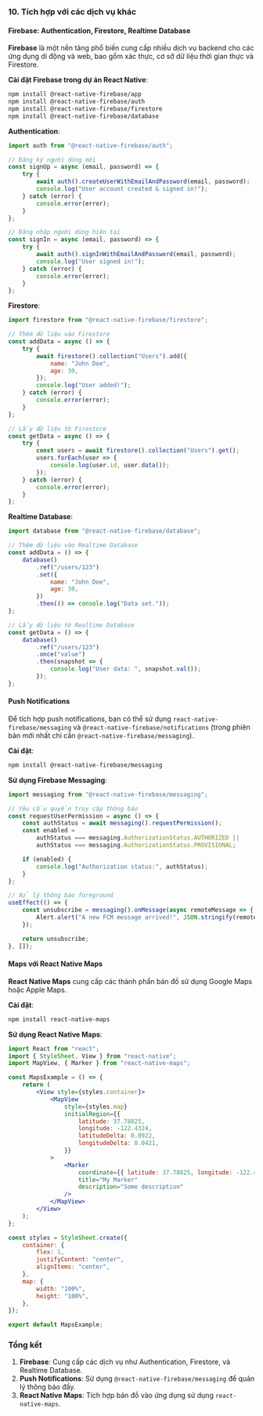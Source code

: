 ### 10. Tích hợp với các dịch vụ khác

#### Firebase: Authentication, Firestore, Realtime Database

**Firebase** là một nền tảng phổ biến cung cấp nhiều dịch vụ backend cho các ứng dụng di động và web, bao gồm xác thực, cơ sở dữ liệu thời gian thực và Firestore.

**Cài đặt Firebase trong dự án React Native**:

```sh
npm install @react-native-firebase/app
npm install @react-native-firebase/auth
npm install @react-native-firebase/firestore
npm install @react-native-firebase/database
```

**Authentication**:

```jsx
import auth from "@react-native-firebase/auth";

// Đăng ký người dùng mới
const signUp = async (email, password) => {
    try {
        await auth().createUserWithEmailAndPassword(email, password);
        console.log("User account created & signed in!");
    } catch (error) {
        console.error(error);
    }
};

// Đăng nhập người dùng hiện tại
const signIn = async (email, password) => {
    try {
        await auth().signInWithEmailAndPassword(email, password);
        console.log("User signed in!");
    } catch (error) {
        console.error(error);
    }
};
```

**Firestore**:

```jsx
import firestore from "@react-native-firebase/firestore";

// Thêm dữ liệu vào Firestore
const addData = async () => {
    try {
        await firestore().collection("Users").add({
            name: "John Doe",
            age: 30,
        });
        console.log("User added!");
    } catch (error) {
        console.error(error);
    }
};

// Lấy dữ liệu từ Firestore
const getData = async () => {
    try {
        const users = await firestore().collection("Users").get();
        users.forEach(user => {
            console.log(user.id, user.data());
        });
    } catch (error) {
        console.error(error);
    }
};
```

**Realtime Database**:

```jsx
import database from "@react-native-firebase/database";

// Thêm dữ liệu vào Realtime Database
const addData = () => {
    database()
        .ref("/users/123")
        .set({
            name: "John Doe",
            age: 30,
        })
        .then(() => console.log("Data set."));
};

// Lấy dữ liệu từ Realtime Database
const getData = () => {
    database()
        .ref("/users/123")
        .once("value")
        .then(snapshot => {
            console.log("User data: ", snapshot.val());
        });
};
```

#### Push Notifications

Để tích hợp push notifications, bạn có thể sử dụng `react-native-firebase/messaging` và `@react-native-firebase/notifications` (trong phiên bản mới nhất chỉ cần `@react-native-firebase/messaging`).

**Cài đặt**:

```sh
npm install @react-native-firebase/messaging
```

**Sử dụng Firebase Messaging**:

```jsx
import messaging from "@react-native-firebase/messaging";

// Yêu cầu quyền truy cập thông báo
const requestUserPermission = async () => {
    const authStatus = await messaging().requestPermission();
    const enabled =
        authStatus === messaging.AuthorizationStatus.AUTHORIZED ||
        authStatus === messaging.AuthorizationStatus.PROVISIONAL;

    if (enabled) {
        console.log("Authorization status:", authStatus);
    }
};

// Xử lý thông báo foreground
useEffect(() => {
    const unsubscribe = messaging().onMessage(async remoteMessage => {
        Alert.alert("A new FCM message arrived!", JSON.stringify(remoteMessage));
    });

    return unsubscribe;
}, []);
```

#### Maps với React Native Maps

**React Native Maps** cung cấp các thành phần bản đồ sử dụng Google Maps hoặc Apple Maps.

**Cài đặt**:

```sh
npm install react-native-maps
```

**Sử dụng React Native Maps**:

```jsx
import React from "react";
import { StyleSheet, View } from "react-native";
import MapView, { Marker } from "react-native-maps";

const MapsExample = () => {
    return (
        <View style={styles.container}>
            <MapView
                style={styles.map}
                initialRegion={{
                    latitude: 37.78825,
                    longitude: -122.4324,
                    latitudeDelta: 0.0922,
                    longitudeDelta: 0.0421,
                }}
            >
                <Marker
                    coordinate={{ latitude: 37.78825, longitude: -122.4324 }}
                    title="My Marker"
                    description="Some description"
                />
            </MapView>
        </View>
    );
};

const styles = StyleSheet.create({
    container: {
        flex: 1,
        justifyContent: "center",
        alignItems: "center",
    },
    map: {
        width: "100%",
        height: "100%",
    },
});

export default MapsExample;
```

### Tổng kết

1. **Firebase**: Cung cấp các dịch vụ như Authentication, Firestore, và Realtime Database.
2. **Push Notifications**: Sử dụng `@react-native-firebase/messaging` để quản lý thông báo đẩy.
3. **React Native Maps**: Tích hợp bản đồ vào ứng dụng sử dụng `react-native-maps`.
